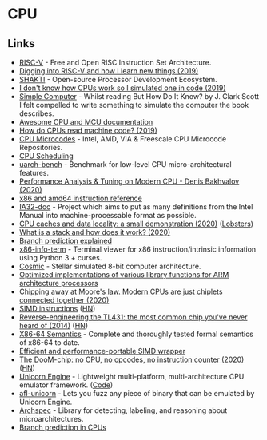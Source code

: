 # CPU

## Links

- [RISC-V](https://riscv.org/) - Free and Open RISC Instruction Set Architecture.
- [Digging into RISC-V and how I learn new things (2019)](https://blog.jessfraz.com/post/digging-into-risc-v-and-how-i-learn-new-things/)
- [SHAKTI](http://shakti.org.in/) - Open-source Processor Development Ecosystem.
- [I don't know how CPUs work so I simulated one in code (2019)](https://djhworld.github.io/post/2019/05/21/i-dont-know-how-cpus-work-so-i-simulated-one-in-code/)
- [Simple Computer](https://github.com/djhworld/simple-computer) - Whilst reading But How Do It Know? by J. Clark Scott I felt compelled to write something to simulate the computer the book describes.
- [Awesome CPU and MCU documentation](https://github.com/larsbrinkhoff/awesome-cpus#readme)
- [How do CPUs read machine code? (2019)](https://www.youtube.com/watch?v=yl8vPW5hydQ)
- [CPU Microcodes](https://github.com/platomav/CPUMicrocodes) - Intel, AMD, VIA & Freescale CPU Microcode Repositories.
- [CPU Scheduling](https://twitter.com/b0rk/status/1215753312324157441)
- [uarch-bench](https://github.com/travisdowns/uarch-bench) - Benchmark for low-level CPU micro-architectural features.
- [Performance Analysis & Tuning on Modern CPU - Denis Bakhvalov (2020)](https://www.youtube.com/watch?v=Ho3bCIJcMcc)
- [x86 and amd64 instruction reference](https://www.felixcloutier.com/x86/)
- [IA32-doc](https://github.com/wbenny/ia32-doc) - Project which aims to put as many definitions from the Intel Manual into machine-processable format as possible.
- [CPU caches and data locality: a small demonstration (2020)](https://kaushikghose.wordpress.com/2020/01/30/cpu-caches-and-data-locality-a-small-demonstration/) ([Lobsters](https://lobste.rs/s/4m2s8f/cpu_caches_data_locality_small))
- [What is a stack and how does it work? (2020)](https://www.youtube.com/watch?v=xBjQVxVxOxc)
- [Branch prediction explained](https://stackoverflow.com/questions/11227809/why-is-processing-a-sorted-array-faster-than-processing-an-unsorted-array)
- [x86-info-term](https://github.com/zwegner/x86-info-term) - Terminal viewer for x86 instruction/intrinsic information using Python 3 + curses.
- [Cosmic](https://github.com/clbx/Cosmic) - Stellar simulated 8-bit computer architecture.
- [Optimized implementations of various library functions for ARM architecture processors](https://github.com/ARM-software/optimized-routines)
- [Chipping away at Moore's law. Modern CPUs are just chiplets connected together (2020)](https://queue.acm.org/detail.cfm?id=3388515)
- [SIMD instructions](https://opensourceweekly.org/issues/7/) ([HN](https://news.ycombinator.com/item?id=22833299))
- [Reverse-engineering the TL431: the most common chip you've never heard of (2014)](http://www.righto.com/2014/05/reverse-engineering-tl431-most-common.html) ([HN](https://news.ycombinator.com/item?id=22885819))
- [X86-64 Semantics](https://github.com/kframework/X86-64-semantics) - Complete and thoroughly tested formal semantics of x86-64 to date.
- [Efficient and performance-portable SIMD wrapper](https://github.com/google/highway)
- [The DooM-chip: no CPU, no opcodes, no instruction counter (2020)](https://twitter.com/sylefeb/status/1258808333265514497) ([HN](https://news.ycombinator.com/item?id=23123782))
- [Unicorn Engine](https://www.unicorn-engine.org/) - Lightweight multi-platform, multi-architecture CPU emulator framework. ([Code](https://github.com/unicorn-engine/unicorn))
- [afl-unicorn](https://github.com/Battelle/afl-unicorn) - Lets you fuzz any piece of binary that can be emulated by Unicorn Engine.
- [Archspec](https://github.com/archspec/archspec) - Library for detecting, labeling, and reasoning about microarchitectures.
- [Branch prediction in CPUs](https://danluu.com/branch-prediction/)
